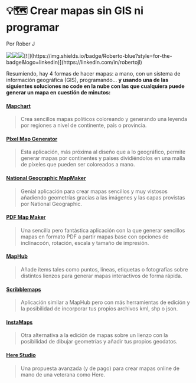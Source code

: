 # 💡🗺️ Crear mapas sin GIS ni programar

Por Rober J

[![](https://img.shields.io/badge/Portfolio-black?style=for-the-badge&logo=github)](https://roberer.github.io)[![](https://img.shields.io/badge/Portfolio?style=for-the-badge&logo=github)](https://roberer.github.io)[![](https://img.shields.io/badge/@roberer_-white?style=for-the-badge&labelColor=blue&logo=Twitter&logoColor=white)](https://twitter.com/roberer_)[![](https://img.shields.io/badge/Roberto-blue?style=for-the-badge&logo=linkedin)](https://linkedin.com/in/robertojl)

Resumiendo, hay 4 formas de hacer mapas: a mano, con un sistema de información geográfica (GIS), programando... <b>y usando una de las siguientes soluciones no code en la nube con las que cualquiera puede generar un mapa en cuestión de minutos:</b>


#### <a rel="noreferrer noopener" href="https://www.mapchart.net/" target="_blank">Mapchart</a>

> Crea sencillos mapas políticos coloreando y generando una leyenda por regiones a nivel de continente, país o provincia.

#### <a rel="noreferrer noopener" href="https://pixelmap.amcharts.com/" target="_blank">PIxel Map Generator</a>

> Esta aplicación, más próxima al diseño que a lo geográfico, permite generar mapas por continentes y paises dividiéndolos en una malla de píxeles que pueden ser coloreados a mano.

#### <a rel="noreferrer noopener" href="https://mapmaker.nationalgeographic.org/" target="_blank">National Geographic MapMaker</a> 

> Genial aplicación para crear mapas sencillos y muy vistosos añadiendo geometrías gracias a las imágenes y las capas provistas por National Geographic.

#### <a rel="noreferrer noopener" href="https://pdfmapmaker.com/" target="_blank">PDF Map Maker</a>

> Una sencilla pero fantástica aplicación con la que generar sencillos mapas en formato PDF a partir mapas base con opciones de inclinacoón, rotación, escala y tamaño de impresión.

#### <a rel="noreferrer noopener" href="https://maphub.net/" target="_blank">MapHub</a>

> Añade ítems tales como puntos, líneas, etiquetas o fotografías sobre distintos lienzos para generar mapas interactivos de forma rápida.

#### <a rel="noreferrer noopener" href="https://www.geodevelopers.org/" target="_blank">Scribblemaps</a>

> Aplicación similar a MapHub pero con más herramientas de edición y la posibilidad de incorporar tus propios archivos kml, shp o json.

#### <a href="https://www.instamaps.cat/" target="_blank" rel="noreferrer noopener">InstaMaps</a>

> Otra alternativa a la edición de mapas sobre un lienzo con la posibilidad de dibujar geometrías y añadir tus propios geodatos.


#### <a rel="noreferrer noopener" href="https://developer.here.com/products/platform/studio" target="_blank">Here Studio</a> 

> Una propuesta avanzada (y de pago) para crear mapas online de mano de una veterana como Here. 

